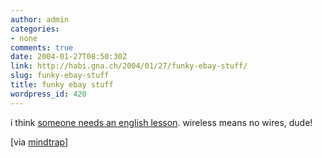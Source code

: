 ```yaml
---
author: admin
categories:
- none
comments: true
date: 2004-01-27T08:50:30Z
link: http://habi.gna.ch/2004/01/27/funky-ebay-stuff/
slug: funky-ebay-stuff
title: funky ebay stuff
wordpress_id: 420
---
```


i think [someone needs an english lesson](http://cgi.ebay.de/ws/eBayISAPI.dll?ViewItem&item=3069976001&category=2680).
wireless means no wires, dude!

[via [mindtrap](http://www.bsd-network.org/weblog/archives/2004/01/24/quicklinks/)]
